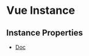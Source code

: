 # Vue Instance

## Instance Properties
* [Doc](https://vuejs.org/v2/api/index.html#Instance-Properties)
